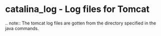 catalina_log - Log files for Tomcat
===================================

.. note::
    The tomcat log files are gotten from the directory specified in the java
    commands.